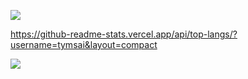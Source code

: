 

![](https://komarev.com/ghpvc/?username=tymsai&color=blueviolet&style=plastic&label=VIEWS)



https://github-readme-stats.vercel.app/api/top-langs/?username=tymsai&layout=compact

<a href="https://github.com/tymsai/github-readme-stats">
  <!-- Change the `github-readme-stats.anuraghazra1.vercel.app` to `github-readme-stats.vercel.app`  -->
  <img align="center" src="https://github-readme-stats.vercel.app/api/top-langs/?username=tymsai&layout=compact&theme=material-palenight" />
</a>

